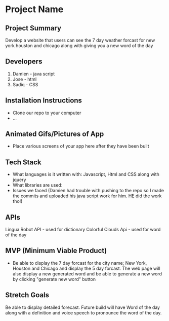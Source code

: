 # Project Name
## Project Summary

Develop a website that users can see the 7 day weather forcast for new york houston and chicago 
along with giving you a new word of the day


## Developers
1. Damien - java script
2. Jose - html 
3. Sadiq - CSS 
## Installation Instructions

- Clone our repo to your computer
- ...

## Animated Gifs/Pictures of App

- Place various screens of your app here after they have been built

## Tech Stack
- What languages is it written with: Javascript, Html and CSS along with jquery
- What libraries are used: 
- Issues we faced (Damien had trouble with pushing to the repo so I made the commits and uploaded his java script work for him. HE did the work tho!)

## APIs

Lingua Robot API - used for dictionary 
Colorful Clouds Api - used for word of the day 

## MVP (Minimum Viable Product)
- Be able to display the 7 day forcast for the city name; New York, Houston and Chicago and display the 5 day forcast. The web page will also display a new generated word and be able to generate a new word by clicking "generate new word" button

## Stretch Goals
Be able to display detailed forecast. Future build will have Word of the day along with a definition and voice speech to pronounce the word of the day.